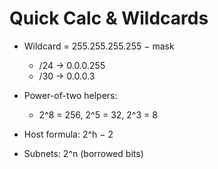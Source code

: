 # Quick Calc & Wildcards

- Wildcard = 255.255.255.255 − mask
  - /24 → 0.0.0.255
  - /30 → 0.0.0.3

- Power-of-two helpers:
  - 2^8 = 256, 2^5 = 32, 2^3 = 8

- Host formula: 2^h − 2
- Subnets: 2^n (borrowed bits)
